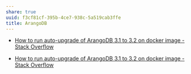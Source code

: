 ```yaml
---
share: true
uuid: f3cf81cf-395b-4ce7-938c-5a519cab3ffe
title: ArangoDB
---
```

* [How to run auto-upgrade of ArangoDB 3.1 to 3.2 on docker image - Stack Overflow](https://stackoverflow.com/questions/46522017/how-to-run-auto-upgrade-of-arangodb-3-1-to-3-2-on-docker-image)

* [How to run auto-upgrade of ArangoDB 3.1 to 3.2 on docker image - Stack Overflow](https://stackoverflow.com/questions/46522017/how-to-run-auto-upgrade-of-arangodb-3-1-to-3-2-on-docker-image)